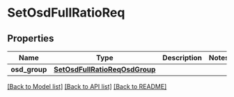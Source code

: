 # SetOsdFullRatioReq

## Properties
Name | Type | Description | Notes
------------ | ------------- | ------------- | -------------
**osd_group** | [**SetOsdFullRatioReqOsdGroup**](SetOsdFullRatioReqOsdGroup.md) |  | 

[[Back to Model list]](../README.md#documentation-for-models) [[Back to API list]](../README.md#documentation-for-api-endpoints) [[Back to README]](../README.md)


